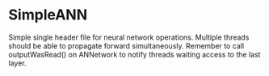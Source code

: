 # SimpleANN

Simple single header file for neural network operations. Multiple threads should be able to propagate forward simultaneously. Remember to call outputWasRead() on ANNetwork to notify threads waiting access to the last layer.
